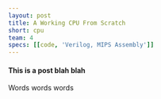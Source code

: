```yaml
---
layout: post
title: A Working CPU From Scratch
short: cpu
team: 4
specs: [[code, 'Verilog, MIPS Assembly']]
---
```

#### This is a post blah blah

Words words words